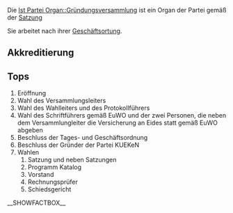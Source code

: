 Die [Ist Partei
Organ::Gründungsversammlung](/wiki/Ist_Partei_Organ::Gründungsversammlung.md "wikilink")
ist ein Organ der Partei gemäß der
[Satzung](/wiki/Ist_definiert_in_Satzung::Satzung#.C2.A7_9_-_Organe_der_Bundespartei.md "wikilink")

Sie arbeitet nach ihrer
[Geschäftsortung](/wiki/Hat_Geschäftsordnung::Go.md "wikilink").

Akkreditierung
--------------

Tops
----

1.  Eröffnung
2.  Wahl des Versammlungsleiters
3.  Wahl des Wahlleiters und des Protokollführers
4.  Wahl des Schriftführers gemäß EuWO und der zwei Personen, die neben
    dem Versammlungleiter die Versicherung an Eides statt gemäß EuWO
    abgeben
5.  Beschluss der Tages- und Geschäftsordnung
6.  Beschluss der Gründer der Partei KUEKeN
7.  Wahlen
    1.  Satzung und neben Satzungen
    2.  Programm Katalog
    3.  Vorstand
    4.  Rechnungsprüfer
    5.  Schiedsgericht

\_\_SHOWFACTBOX\_\_
